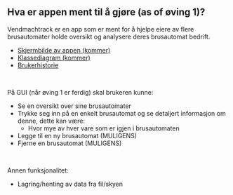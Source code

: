 ## Hva er appen ment til å gjøre (as of øving 1)?

Vendmachtrack er en app som er ment for å hjelpe eiere av flere brusautomater holde oversikt og analysere deres brusautomat bedrift.

- [Skjermbilde av appen (kommer)](App.png)
- [Klassediagram (kommer)](Klassediagram.png)
- [Brukerhistorie](/Brukerhistorier_oving1.md)

<br>

På GUI (når øving 1 er ferdig) skal brukeren kunne:

- Se en oversikt over sine brusautomater
- Trykke seg inn på en enkelt brusautomat og se detaljert informasjon om denne, dette kan være:
  - Hvor mye av hver vare som er igjen i brusautomaten
- Legge til en ny brusautomat (MULIGENS)
- Fjerne en brusautomat (MULIGENS)

<br>

Annen funksjonalitet:

- Lagring/henting av data fra fil/skyen
